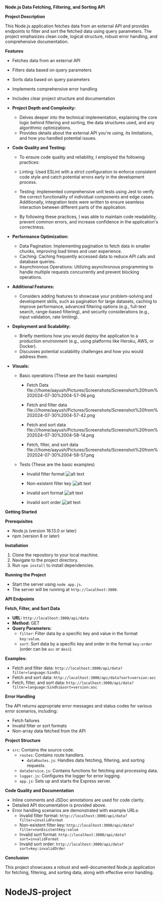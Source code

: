 
**Node.js Data Fetching, Filtering, and Sorting API**

**Project Description**

This Node.js application fetches data from an external API and provides endpoints to filter and sort the fetched data using query parameters. The project emphasizes clean code, logical structure, robust error handling, and comprehensive documentation.

**Features**

* Fetches data from an external API
* Filters data based on query parameters
* Sorts data based on query parameters
* Implements comprehensive error handling
* Includes clear project structure and documentation
* **Project Depth and Complexity:**
    * Delves deeper into the technical implementation, explaining the core logic behind filtering and sorting, the data structures used, and any algorithmic optimizations.
    * Provides details about the external API you're using, its limitations, and how you handled potential issues.
* **Code Quality and Testing:**

    * To ensure code quality and reliability, I employed the following practices:

    * Linting: Used ESLint with a strict configuration to enforce consistent code style and catch potential errors early in the development process.
    * Testing: Implemented comprehensive unit tests using Jest to verify the correct functionality of individual components and edge cases. Additionally, integration tests were written to ensure seamless interaction between different parts of the application.
    * By following these practices, I was able to maintain code readability, prevent common errors, and increase confidence in the application's correctness.


* **Performance Optimization:**
    * Data Pagination: Implementing pagination to fetch data in smaller chunks, improving load times and user experience.
    * Caching: Caching frequently accessed data to reduce API calls and database queries.
    * Asynchronous Operations: Utilizing asynchronous programming to handle multiple requests concurrently and prevent blocking operations.


* **Additional Features:**
    * Considers adding features to showcase your problem-solving and development skills, such as pagination for large datasets, caching to improve performance, advanced filtering options (e.g., full-text search, range-based filtering), and security considerations (e.g., input validation, rate limiting).
* **Deployment and Scalability:**
    * Briefly mentions how you would deploy the application to a production environment (e.g., using platforms like Heroku, AWS, or Docker).
    * Discusses potential scalability challenges and how you would address them.
* **Visuals:**
    * Basic operations (These are the basic examples)

        * Fetch Data 
            file:///home/aayush/Pictures/Screenshots/Screenshot%20from%202024-07-30%2004-57-06.png     

        * Fetch and filter data
            file:///home/aayush/Pictures/Screenshots/Screenshot%20from%202024-07-30%2004-57-42.png

        * Fetch and sort data
            file:///home/aayush/Pictures/Screenshots/Screenshot%20from%202024-07-30%2004-58-14.png

        * Fetch, filter, and sort data
            file:///home/aayush/Pictures/Screenshots/Screenshot%20from%202024-07-30%2004-58-57.png

    * Tests (These are the basic examples)
        * Invalid filter format
            ![alt text](image-1.png)

        * Non-existent filter key
            ![alt text](image-2.png)

        * Invalid sort format
            ![alt text](image-3.png)

        * Invalid sort order
            ![alt text](image-4.png)
            
    
**Getting Started**

**Prerequisites**

* Node.js (version 18.13.0 or later)
* npm (version 8 or later)

**Installation**

1. Clone the repository to your local machine.
2. Navigate to the project directory.
3. Run `npm install` to install dependencies.

**Running the Project**

* Start the server using `node app.js`.
* The server will be running at `http://localhost:3000`.

**API Endpoints**

**Fetch, Filter, and Sort Data**

* **URL:** `http://localhost:3000/api/data`
* **Method:** GET
* **Query Parameters:**
    * `filter`: Filter data by a specific key and value in the format `key:value`.
    * `sort`: Sort data by a specific key and order in the format `key:order` (order can be `asc` or `desc`).

**Examples:**

* Fetch and filter data: `http://localhost:3000/api/data?filter=language:Sindhi`
* Fetch and sort data: `http://localhost:3000/api/data?sort=version:asc`
* Fetch, filter, and sort data: `http://localhost:3000/api/data?filter=language:Sindhi&sort=version:asc`

**Error Handling**

The API returns appropriate error messages and status codes for various error scenarios, including:

* Fetch failures
* Invalid filter or sort formats
* Non-array data fetched from the API

**Project Structure**

* `src`: Contains the source code.
    * `routes`: Contains route handlers.
        * `dataRoutes.js`: Handles data fetching, filtering, and sorting requests.
    * `dataService.js`: Contains functions for fetching and processing data.
    * `logger.js`: Configures the logger for error logging.
    * `app.js`: Sets up and starts the Express server.

**Code Quality and Documentation**

* Inline comments and JSDoc annotations are used for code clarity.
* Detailed API documentation is provided above.
* Error handling scenarios are demonstrated with example URLs:
    * Invalid filter format: `http://localhost:3000/api/data?filter=invalidFormat`
    * Non-existent filter key: `http://localhost:3000/api/data?filter=nonExistentKey:value`
    * Invalid sort format: `http://localhost:3000/api/data?sort=invalidFormat`
    * Invalid sort order: `http://localhost:3000/api/data?sort=key:invalidOrder`

**Conclusion**

This project showcases a robust and well-documented Node.js application for fetching, filtering, and sorting data, along with effective error handling.

# NodeJS-project

